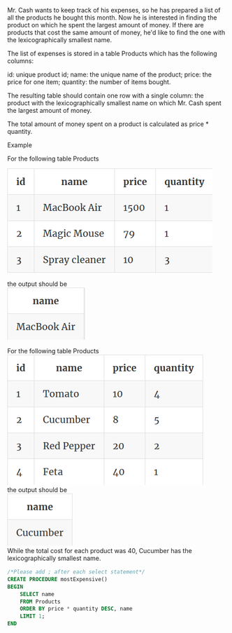 Mr. Cash wants to keep track of his expenses, so he has prepared a list of all the products he bought this month. Now he is interested in finding the product on which he spent the largest amount of money. If there are products that cost the same amount of money, he'd like to find the one with the lexicographically smallest name.

The list of expenses is stored in a table Products which has the following columns:

id: unique product id;
name: the unique name of the product;
price: the price for one item;
quantity: the number of items bought.

The resulting table should contain one row with a single column: the product with the lexicographically smallest name on which Mr. Cash spent the largest amount of money.

The total amount of money spent on a product is calculated as price * quantity.

Example  

For the following table Products  

![title](P07-1.png)  

the output should be  
![title](P07-2.png)  

For the following table Products  
![title](P07-3.png)  
the output should be  
![title](P07-4.png)  
While the total cost for each product was 40, Cucumber has the lexicographically smallest name. 

```sql
/*Please add ; after each select statement*/
CREATE PROCEDURE mostExpensive()
BEGIN
    SELECT name
    FROM Products
    ORDER BY price * quantity DESC, name
    LIMIT 1;
END
```


